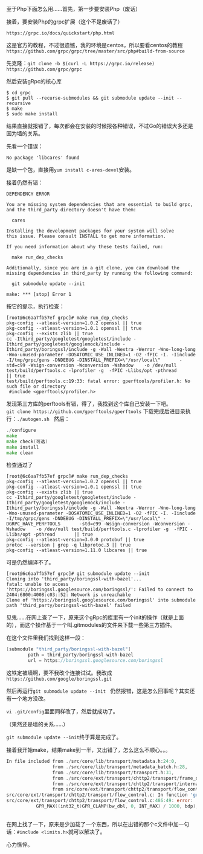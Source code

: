 
至于Php下面怎么用……首先，第一步要安装Php（废话）  

接着，要安装Php的grpc扩展（这个不是废话了）  

`https://grpc.io/docs/quickstart/php.html`  

这是官方的教程，不过很遗憾，我的环境是centos，所以要看centos的教程`https://github.com/grpc/grpc/tree/master/src/php#build-from-source`  

先克隆：`git clone -b $(curl -L https://grpc.io/release) https://github.com/grpc/grpc`  

然后安装gRpc的核心库  
```
$ cd grpc
$ git pull --recurse-submodules && git submodule update --init --recursive
$ make
$ sudo make install
```
结果直接就报错了，每次都会在安装的时候报各种错误，不过Go的错误大多还是因为墙的关系。  

先看一个错误：  
```
No package 'libcares' found
```
是缺一个包，直接用`yum install c-ares-devel`安装。  

接着仍然有错：  
```
DEPENDENCY ERROR

You are missing system dependencies that are essential to build grpc,
and the third_party directory doesn't have them:

  cares

Installing the development packages for your system will solve
this issue. Please consult INSTALL to get more information.

If you need information about why these tests failed, run:

  make run_dep_checks

Additionally, since you are in a git clone, you can download the
missing dependencies in third_party by running the following command:

  git submodule update --init

make: *** [stop] Error 1
```
按它的提示，执行检查：  
```
[root@6c6aa7fb57ef grpc]# make run_dep_checks
pkg-config --atleast-version=1.0.2 openssl || true
pkg-config --atleast-version=1.0.1 openssl || true
pkg-config --exists zlib || true
cc -Ithird_party/googletest/googletest/include -Ithird_party/googletest/googlemock/include -Ithird_party/boringssl/include -g -Wall -Wextra -Werror -Wno-long-long -Wno-unused-parameter -DOSATOMIC_USE_INLINED=1 -O2 -fPIC -I. -Iinclude -I/tmp/grpc/gens -DNDEBUG -DINSTALL_PREFIX=\"/usr/local\"       -std=c99 -Wsign-conversion -Wconversion -Wshadow    -o /dev/null test/build/perftools.c -lprofiler -g  -fPIC -Llibs/opt -pthread       || true
test/build/perftools.c:19:33: fatal error: gperftools/profiler.h: No such file or directory
 #include <gperftools/profiler.h>
 ```
发现第三方库的perftools有错，得了，我找到这个库自己安装一下吧。  
`git clone https://github.com/gperftools/gperftools`
下载完成后进目录执行：`./autogen.sh`  
然后：  
```go
./configure
make
make check(可选)
make install
make clean
```

检查通过了  
``` 
[root@6c6aa7fb57ef grpc]# make run_dep_checks
pkg-config --atleast-version=1.0.2 openssl || true
pkg-config --atleast-version=1.0.1 openssl || true
pkg-config --exists zlib || true
cc -Ithird_party/googletest/googletest/include -Ithird_party/googletest/googlemock/include -Ithird_party/boringssl/include -g -Wall -Wextra -Werror -Wno-long-long -Wno-unused-parameter -DOSATOMIC_USE_INLINED=1 -O2 -fPIC -I. -Iinclude -I/tmp/grpc/gens -DNDEBUG -DINSTALL_PREFIX=\"/usr/local\" -DGRPC_HAVE_PERFTOOLS       -std=c99 -Wsign-conversion -Wconversion -Wshadow    -o /dev/null test/build/perftools.c -lprofiler -g  -fPIC -Llibs/opt -pthread       || true
pkg-config --atleast-version=3.0.0 protobuf || true
protoc --version | grep -q libprotoc.3 || true
pkg-config --atleast-version=1.11.0 libcares || true
```
可是仍然编译不了。  
```
[root@6c6aa7fb57ef grpc]# git submodule update --init
Cloning into 'third_party/boringssl-with-bazel'...
fatal: unable to access 'https://boringssl.googlesource.com/boringssl/': Failed to connect to 2404:6800:4008:c03::52: Network is unreachable
Clone of 'https://boringssl.googlesource.com/boringssl' into submodule path 'third_party/boringssl-with-bazel' failed
```
见鬼……在网上查了一下，原来这个gRpc的库里有一个init的操作（就是上面的），而这个操作基于一个叫.gitmodules的文件来下载一些第三方插件。  

在这个文件里我们找到这样一段：  
```go
[submodule "third_party/boringssl-with-bazel"]
        path = third_party/boringssl-with-bazel
        url = https://boringssl.googlesource.com/boringssl
```

这铁定被墙啊，要不我改个连接试试。我改成`https://github.com/google/boringssl.git`  

然后再运行`git submodule update --init`  
仍然报错，这是怎么回事呢？其实还有一个地方没改。

`vi .git/config`里面同样改了，然后就成功了。

（果然还是墙的关系……）  

`git submodule update --init`终于算是完成了。  

接着我开始make，结果make到一半，又出错了，怎么这么不顺心。。。  

```go
In file included from ./src/core/lib/transport/metadata.h:24:0,
                 from ./src/core/lib/transport/metadata_batch.h:28,
                 from ./src/core/lib/transport/transport.h:31,
                 from ./src/core/ext/transport/chttp2/transport/frame_data.h:29,
                 from ./src/core/ext/transport/chttp2/transport/internal.h:26,
                 from src/core/ext/transport/chttp2/transport/flow_control.c:19:
src/core/ext/transport/chttp2/transport/flow_control.c: In function 'grpc_chttp2_flowctl_get_bdp_action':
src/core/ext/transport/chttp2/transport/flow_control.c:486:49: error: 'INT_MAX' undeclared (first use in this function)
           GPR_MAX((int32_t)GPR_CLAMP(bw_dbl, 0, INT_MAX) / 1000, bdp), 16384,
                         
```
在网上找了一下，原来是少加载了一个东西，所以在出错的那个c文件中加一句话：`#include <limits.h>`就可以解决了。  

心力憔悴。  




